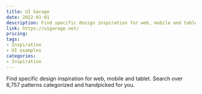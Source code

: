 ```yaml
---
title: UI Garage
date: 2022-01-01
description: Find specific design inspiration for web, mobile and tablet. Search over 6,757 patterns categorized and handpicked for you.
link: https://uigarage.net/
pricing:
tags: 
- Inspiration
- UI examples
categories:
- Inspiration
---
```


Find specific design inspiration for web, mobile and tablet. Search over 6,757 patterns categorized and handpicked for you.
